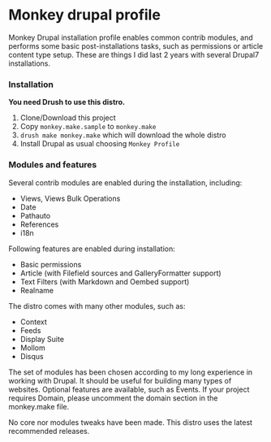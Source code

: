 Monkey drupal profile
=====================

Monkey Drupal installation profile enables common contrib modules, and performs some basic
post-installations tasks, such as permissions or article content type setup. These are
things I did last 2 years with several Drupal7 installations.

### Installation

**You need Drush to use this distro.**

1. Clone/Download this project
2. Copy `monkey.make.sample` to `monkey.make`
3. `drush make monkey.make` which will download the whole distro
4. Install Drupal as usual choosing `Monkey Profile`

### Modules and features

Several contrib modules are enabled during the installation, including:
- Views, Views Bulk Operations
- Date
- Pathauto
- References
- i18n

Following features are enabled during installation:
- Basic permissions
- Article (with Filefield sources and GalleryFormatter support)
- Text Filters (with Markdown and Oembed support)
- Realname

The distro comes with many other modules, such as:
- Context
- Feeds
- Display Suite
- Mollom
- Disqus

The set of modules has been chosen according to my long experience in working with Drupal.
It should be useful for building many types of websites. Optional features are available,
such as Events. If your project requires Domain, please uncomment the domain section in
the monkey.make file.

No core nor modules tweaks have been made. This distro uses the latest recommended
releases.
